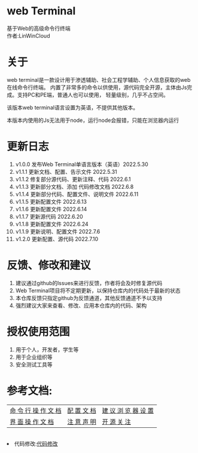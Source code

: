 # web Terminal
基于Web的高级命令行终端
<br />
作者:LinWinCloud

# 关于
web terminal是一款设计用于渗透辅助、社会工程学辅助、个人信息获取的web在线命令行终端。
内置了非常多的命令以供使用，源代码完全开源，主体由Js完成。支持PC和PE端，普通人也可以使用，
轻量级别，几乎不占空间。

该版本web terminal语言设置为英语，不提供其他版本。

本版本内使用的Js无法用于node，运行node会报错，只能在浏览器内运行

# 更新日志
1. v1.0.0 发布Web Terminal单语言版本（英语）2022.5.30
2. v1.1.1 更新文档、配置、告示文件 2022.5.31
3. v1.1.2 修复部分源代码、更新注释、代码 2022.6.1
4. v1.1.3 更新部分文档、添加 代码修改文档 2022.6.8
5. v1.1.4 更新部分代码、配置文件、说明文件 2022.6.11
6. v1.1.5 更新配置文件 2022.6.13
7. v1.1.6 更新配置文件 2022.6.14
8. v1.1.7 更新源代码 2022.6.20
9. v1.1.8 更新配置文件 2022.6.24
10. v1.1.9 更新说明、配置文件 2022.7.6
11. v1.2.0 更新配置、源代码 2022.7.10

# 反馈、修改和建议
1. 建议通过github的lssues来进行反馈，作者将会及时修复源代码
2. Web Terminal项目将不定期更新，以保持仓库内的代码处于最新的状态
3. 本仓库反馈只指定github为反馈通道，其他反馈通道不予以支持
4. 强烈建议大家来查看、修改、应用本仓库内的代码、架构

# 授权使用范围
1. 用于个人，开发者，学生等
2. 用于企业组织等
3. 安全测试工具等

# 参考文档:
<table>
  <td>
    <a href='https://github.com/LinWin-Cloud/Web_Terminal/blob/main/Document.md'>命 令 行 操 作 文 档</a>
  </td>
  <td>
    <a href='https://github.com/LinWin-Cloud/Web_Terminal/blob/main/view_document.md'>配 置 文 档</a>
  </td>
  <td>
    <a href='https://github.com/LinWin-Cloud/Web_Terminal/blob/main/view_document.md'>建 议 浏 览 器 设 置</a>
  </td>
    <tr>
      <td>
          <a href='https://github.com/LinWin-Cloud/Web_Terminal/blob/main/view_document.md'>界 面 操 作 文 档</a>
      </td>
      <td>
          <a href='https://github.com/LinWin-Cloud/Web_Terminal/blob/main/attantion_document.md'>注 意 声 明</a>
      </td>
      <td>
          <a href='https://github.com/LinWin-Cloud/Web_Terminal/blob/main/open_resource_document.md'>开 源 关 注</a>
      </td>
  </tr>
</table>
<table>
</table>
<li>代码修改:<a href='https://github.com/LinWin-Cloud/Web_Terminal/blob/main/code_document.md'>代码修改</a></li>
